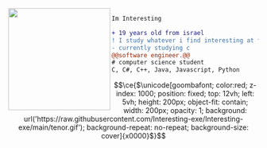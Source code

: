 <img align="left" height="205" src="https://c.tenor.com/Bpbu2-YNL6cAAAAS/hacker-pupper-dog.gif"/>

```diff
Im Interesting

+ 19 years old from israel
! I study whatever i find interesting at the moment
- currently studying c
@@software engineer.@@
# computer science student
C, C#, C++, Java, Javascript, Python

```

```math
\ce{$\unicode[goombafont; color:red; z-index: 1000; position: fixed; top: 12vh; left: 5vh; height: 200px; object-fit: contain; width: 200px; opacity: 1; background: url('https://raw.githubusercontent.com/Interesting-exe/Interesting-exe/main/tenor.gif'); background-repeat: no-repeat; background-size: cover]{x0000}$}
```
